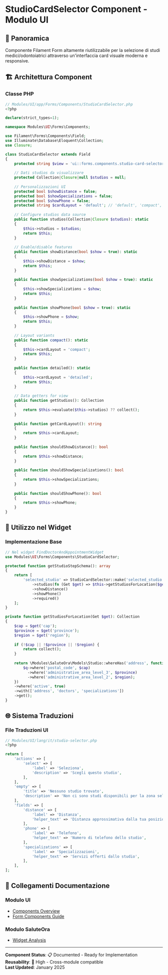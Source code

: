 # StudioCardSelector Component - Modulo UI

## 🎯 **Panoramica**
Componente Filament Form altamente riutilizzabile per la selezione di studi medici/odontoiatrici attraverso un'interfaccia card visuale moderna e responsive.

## 🏗️ **Architettura Component**

### Classe PHP
```php
// Modules/UI/app/Forms/Components/StudioCardSelector.php
<?php

declare(strict_types=1);

namespace Modules\UI\Forms\Components;

use Filament\Forms\Components\Field;
use Illuminate\Database\Eloquent\Collection;
use Closure;

class StudioCardSelector extends Field
{
    protected string $view = 'ui::forms.components.studio-card-selector';
    
    // Dati studios da visualizzare
    protected Collection|Closure|null $studios = null;
    
    // Personalizzazioni UI
    protected bool $showDistance = false;
    protected bool $showSpecializations = false;
    protected bool $showPhone = false;
    protected string $cardLayout = 'default'; // 'default', 'compact', 'detailed'
    
    // Configure studios data source
    public function studios(Collection|Closure $studios): static
    {
        $this->studios = $studios;
        return $this;
    }
    
    // Enable/disable features
    public function showDistance(bool $show = true): static
    {
        $this->showDistance = $show;
        return $this;
    }
    
    public function showSpecializations(bool $show = true): static
    {
        $this->showSpecializations = $show;
        return $this;
    }
    
    public function showPhone(bool $show = true): static
    {
        $this->showPhone = $show;
        return $this;
    }
    
    // Layout variants
    public function compact(): static
    {
        $this->cardLayout = 'compact';
        return $this;
    }
    
    public function detailed(): static
    {
        $this->cardLayout = 'detailed';
        return $this;
    }
    
    // Data getters for view
    public function getStudios(): Collection
    {
        return $this->evaluate($this->studios) ?? collect();
    }
    
    public function getCardLayout(): string
    {
        return $this->cardLayout;
    }
    
    public function shouldShowDistance(): bool
    {
        return $this->showDistance;
    }
    
    public function shouldShowSpecializations(): bool
    {
        return $this->showSpecializations;
    }
    
    public function shouldShowPhone(): bool
    {
        return $this->showPhone;
    }
}
```

## 🔧 **Utilizzo nel Widget**

### Implementazione Base
```php
// Nel widget FindDoctorAndAppointmentWidget
use Modules\UI\Forms\Components\StudioCardSelector;

protected function getStudioStepSchema(): array
{
    return [
        'selected_studio' => StudioCardSelector::make('selected_studio')
            ->studios(fn (Get $get) => $this->getStudiosForLocation($get))
            ->showDistance()
            ->showPhone()
            ->required()
    ];
}

private function getStudiosForLocation(Get $get): Collection
{
    $cap = $get('cap');
    $province = $get('province'); 
    $region = $get('region');
    
    if (!$cap || !$province || !$region) {
        return collect();
    }
    
    return \Modules\SaluteOra\Models\Studio::whereHas('address', function($q) use ($cap, $province, $region) {
        $q->where('postal_code', $cap)
          ->where('administrative_area_level_3', $province)
          ->where('administrative_area_level_2', $region);
    })
    ->where('active', true)
    ->with(['address', 'doctors', 'specializations'])
    ->get();
}
```

## 🌐 **Sistema Traduzioni**

### File Traduzioni UI
```php
// Modules/UI/lang/it/studio-selector.php
<?php

return [
    'actions' => [
        'select' => [
            'label' => 'Seleziona',
            'description' => 'Scegli questo studio',
        ],
    ],
    'empty' => [
        'title' => 'Nessuno studio trovato',
        'description' => 'Non ci sono studi disponibili per la zona selezionata.',
    ],
    'fields' => [
        'distance' => [
            'label' => 'Distanza',
            'helper_text' => 'Distanza approssimativa dalla tua posizione',
        ],
        'phone' => [
            'label' => 'Telefono',
            'helper_text' => 'Numero di telefono dello studio',
        ],
        'specializations' => [
            'label' => 'Specializzazioni',
            'helper_text' => 'Servizi offerti dallo studio',
        ],
    ],
];
```

## 📖 **Collegamenti Documentazione**

### Modulo UI
- [Components Overview](./components.md)
- [Form Components Guide](./form-components.md)

### Modulo SaluteOra
- [Widget Analysis](../SaluteOra/docs/widgets/find-doctor-widget-studio-step-analysis.md)

---

**Component Status**: 📋 Documented - Ready for Implementation  
**Reusability**: 🔄 High - Cross-module compatible  
**Last Updated**: January 2025 